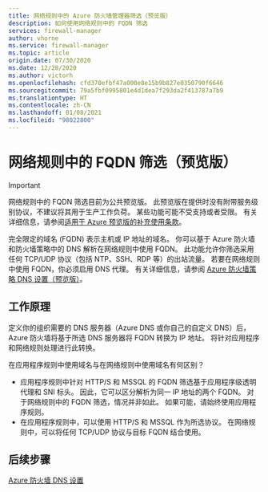 ```yaml
---
title: 网络规则中的 Azure 防火墙管理器筛选（预览版）
description: 如何使用网络规则中的 FQDN 筛选
services: firewall-manager
author: vhorne
ms.service: firewall-manager
ms.topic: article
origin.date: 07/30/2020
ms.date: 12/28/2020
ms.author: victorh
ms.openlocfilehash: cfd370efbf47a000e8e15b9b827e0350790f6646
ms.sourcegitcommit: 79a5fbf0995801e4d1dea7f293da2f413787a7b9
ms.translationtype: HT
ms.contentlocale: zh-CN
ms.lasthandoff: 01/08/2021
ms.locfileid: "98022800"
---
```

# <a name="fqdn-filtering-in-network-rules-preview"></a>网络规则中的 FQDN 筛选（预览版）

> [!IMPORTANT]
> 网络规则中的 FQDN 筛选目前为公共预览版。
> 此预览版在提供时没有附带服务级别协议，不建议将其用于生产工作负荷。 某些功能可能不受支持或者受限。 有关详细信息，请参阅[适用于 Azure 预览版的补充使用条款](https://www.azure.cn/support/legal/subscription-agreement/)。

完全限定的域名 (FQDN) 表示主机或 IP 地址的域名。 你可以基于 Azure 防火墙和防火墙策略中的 DNS 解析在网络规则中使用 FQDN。 此功能允许你筛选采用任何 TCP/UDP 协议（包括 NTP、SSH、RDP 等）的出站流量。 若要在网络规则中使用 FQDN，你必须启用 DNS 代理。 有关详细信息，请参阅 [Azure 防火墙策略 DNS 设置（预览版）](dns-settings.md)。

## <a name="how-it-works"></a>工作原理

定义你的组织需要的 DNS 服务器（Azure DNS 或你自己的自定义 DNS）后，Azure 防火墙将基于所选 DNS 服务器将 FQDN 转换为 IP 地址。 将针对应用程序和网络规则处理进行此转换。

在应用程序规则中使用域名与在网络规则中使用域名有何区别？ 

- 应用程序规则中针对 HTTP/S 和 MSSQL 的 FQDN 筛选基于应用程序级透明代理和 SNI 标头。 因此，它可以区分解析为同一 IP 地址的两个 FQDN。 对于网络规则中的 FQDN 筛选，情况并非如此。 如果可能，请始终使用应用程序规则。
- 在应用程序规则中，可以使用 HTTP/S 和 MSSQL 作为所选协议。 在网络规则中，可以将任何 TCP/UDP 协议与目标 FQDN 结合使用。

## <a name="next-steps"></a>后续步骤

[Azure 防火墙 DNS 设置](dns-settings.md)
